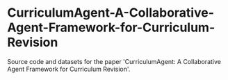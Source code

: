 # CurriculumAgent-A-Collaborative-Agent-Framework-for-Curriculum-Revision
Source code and datasets for the paper 'CurriculumAgent: A Collaborative Agent Framework for Curriculum Revision'.
